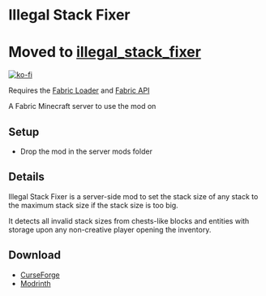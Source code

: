 # Illegal Stack Fixer

# Moved to [illegal_stack_fixer](https://github.com/mrmelon54/illegal_stack_fixer)

[![ko-fi](https://ko-fi.com/img/githubbutton_sm.svg)](https://ko-fi.com/W7W1607S8)

Requires the [Fabric Loader](https://fabricmc.net/use/) and [Fabric API](https://www.curseforge.com/minecraft/mc-mods/fabric-api)

A Fabric Minecraft server to use the mod on

## Setup

- Drop the mod in the server mods folder

## Details

Illegal Stack Fixer is a server-side mod to set the stack size of any stack to the maximum stack size if the stack size is too big.

It detects all invalid stack sizes from chests-like blocks and entities with storage upon any non-creative player opening the inventory.

## Download

- [CurseForge](https://www.curseforge.com/minecraft/mc-mods/illegal-stack-fixer)
- [Modrinth](https://modrinth.com/mod/illegal-stack-fixer)
